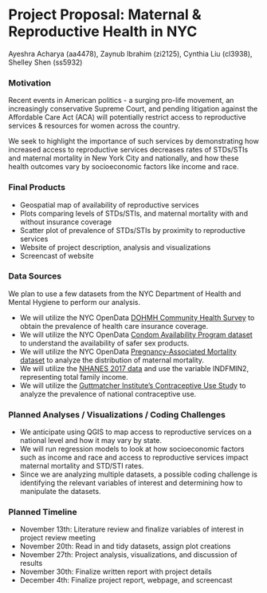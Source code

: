 Project Proposal: Maternal & Reproductive Health in NYC
================
Ayeshra Acharya (aa4478), Zaynub Ibrahim (zi2125), Cynthia Liu (cl3938),
Shelley Shen (ss5932)

### Motivation

Recent events in American politics - a surging pro-life movement, an
increasingly conservative Supreme Court, and pending litigation against
the Affordable Care Act (ACA) will potentially restrict access to
reproductive services & resources for women across the country.

We seek to highlight the importance of such services by demonstrating
how increased access to reproductive services decreases rates of
STDs/STIs and maternal mortality in New York City and nationally, and
how these health outcomes vary by socioeconomic factors like income and
race.

### Final Products

  - Geospatial map of availability of reproductive services
  - Plots comparing levels of STDs/STIs, and maternal mortality with and
    without insurance coverage
  - Scatter plot of prevalence of STDs/STIs by proximity to reproductive
    services
  - Website of project description, analysis and visualizations
  - Screencast of website

### Data Sources

We plan to use a few datasets from the NYC Department of Health and
Mental Hygiene to perform our analysis.

  - We will utilize the NYC OpenData [DOHMH Community Health
    Survey](https://data.cityofnewyork.us/Health/DOHMH-Community-Health-Survey-2010-2016-/csut-3wpr)
    to obtain the prevalence of health care insurance coverage.
  - We will utilize the NYC OpenData [Condom Availability Program
    dataset](https://data.cityofnewyork.us/Health/NYC-Condom-Availability-Program-HIV-condom-distrib/4kpn-sezh)
    to understand the availability of safer sex products.
  - We will utilize the NYC OpenData [Pregnancy-Associated Mortality
    dataset](https://data.cityofnewyork.us/Health/Pregnancy-Associated-Mortality/27x4-cbi6)
    to analyze the distribution of maternal mortality.
  - We will utilize the [NHANES 2017
    data](https://wwwn.cdc.gov/nchs/nhanes/Search/variablelist.aspx?Component=Demographics&CycleBeginYear=2017)
    and use the variable INDFMIN2, representing total family income.
  - We will utilize the [Guttmatcher Institute’s Contraceptive Use
    Study](https://www.guttmacher.org/population-center/dataset/2012-2014-continuity-and-change-contraceptive-use-study)
    to analyze the prevalence of national contraceptive use.

### Planned Analyses / Visualizations / Coding Challenges

  - We anticipate using QGIS to map access to reproductive services on a
    national level and how it may vary by state.
  - We will run regression models to look at how socioeconomic factors
    such as income and race and access to reproductive services impact
    maternal mortality and STD/STI rates.
  - Since we are analyzing multiple datasets, a possible coding
    challenge is identifying the relevant variables of interest and
    determining how to manipulate the datasets.

### Planned Timeline

  - November 13th: Literature review and finalize variables of interest
    in project review meeting
  - November 20th: Read in and tidy datasets, assign plot creations
  - November 27th: Project analysis, visualizations, and discussion of
    results
  - November 30th: Finalize written report with project details
  - December 4th: Finalize project report, webpage, and screencast
